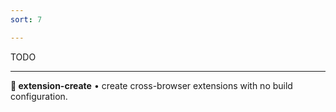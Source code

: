 ```yaml
---
sort: 7

---
```

TODO

---

**🧩 extension-create** • create cross-browser extensions with no build configuration.
